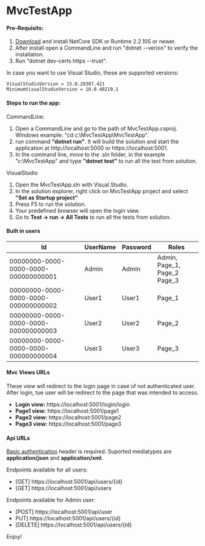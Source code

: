 # MvcTestApp

#### Pre-Requisits:

1. [Download]((https://dotnet.microsoft.com/download)) and install NetCore SDK or Runtime 2.2.105 or newer.
2. After install open a CommandLine and run "dotnet --verion" to verify the installation.
3. Run "dotnet dev-certs https --trust".

In case you want to use Visual Studio, these are supported versions:
```
VisualStudioVersion = 15.0.28307.421
MinimumVisualStudioVersion = 10.0.40219.1
```
#### Steps to run the app:
CommandLine:
1. Open a CommandLine and go to the path of MvcTestApp.csproj. Windows example: "cd c:\MvcTestApp\MvcTestApp".
2. run command **"dotnet run"**. It will build the solution and start the application at http://localhost:5000 or https://localhost:5001.
3. In the command line, move to the .sln folder, in the example "c:\MvcTestApp\" and type **"dotnet test"** to run all the test from solution.

VisualStudio
1. Open the MvcTestApp.sln with Visual Studio.
2. In the solution explorer, right click on MvcTestApp project and select **"Set as Startup project"**
3. Press F5 to run the solution.
4. Your predefined browser will open the login view.
5. Go to **Test -> run -> All Tests** to run all the tests from solution.

#### Built in users

| Id | UserName | Password | Roles |
| --- | --- | --- | --- |
| 00000000-0000-0000-0000-000000000001 | Admin | Admin | Admin, Page_1, Page_2 Page_3 |
| 00000000-0000-0000-0000-000000000002 | User1 | User1 | Page_1 |
| 00000000-0000-0000-0000-000000000003 | User2 | User2 | Page_2 |
| 00000000-0000-0000-0000-000000000004 | User3 | User3 | Page_3 |

#### Mvc Views URLs

These view will redirect to the login page in case of not authenticated user. After login, tue user will be redirect to the page that was intended to access.

+ **Login view:** https://localhost:5001/login/login
+ **Page1 view:** https://localhost:5001/page1
+ **Page2 view:** https://localhost:5001/page2
+ **Page3 view:** https://localhost:5001/page3

#### Api URLs

[Basic authentication](https://developer.mozilla.org/es/docs/Web/HTTP/Headers/Authorization) header is required.
Suported mediatypes are **application/json** and **application/xml**.

Endpoints available for all users:

+ [GET] https://localhost:5001/api/users/{id}
+ [GET] https://localhost:5001/api/users

Endpoints available for Admin user:
+ [POST] https://localhost:5001/api/user
+ PUT] https://localhost:5001/api/users/{id}
+ [DELETE] https://localhost:5001/api/users/{id}

Enjoy!
